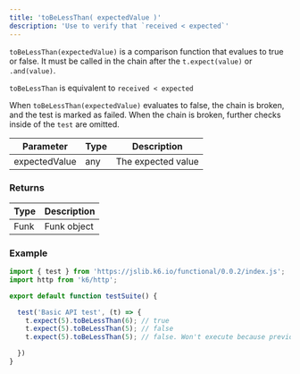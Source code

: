 ```yaml
---
title: 'toBeLessThan( expectedValue )'
description: 'Use to verify that `received < expected`'
---
```


`toBeLessThan(expectedValue)` is a comparison function that evalues to true or false. It must be called in the chain after the `t.expect(value)` or `.and(value)`. 

`toBeLessThan` is equivalent to `received < expected`

When `toBeLessThan(expectedValue)` evaluates to false, the chain is broken, and the test is marked as failed. When the chain is broken, further checks inside of the `test` are omitted. 



| Parameter      | Type   | Description                                                                          |
| -------------- | ------ | ------------------------------------------------------------------------------------ |
| expectedValue  | any    | The expected value |


### Returns

| Type   | Description                     |
| ------ | ------------------------------- |
| Funk   | Funk object |

### Example

<CodeGroup labels={[]}>

```javascript
import { test } from 'https://jslib.k6.io/functional/0.0.2/index.js';
import http from 'k6/http';

export default function testSuite() {

  test('Basic API test', (t) => {
    t.expect(5).toBeLessThan(6); // true
    t.expect(5).toBeLessThan(5); // false
    t.expect(5).toBeLessThan(5); // false. Won't execute because previous statement was false

  })
}
```

</CodeGroup>
